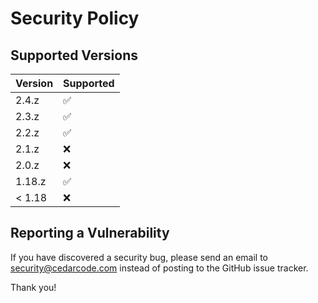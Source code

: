 # Security Policy

## Supported Versions

| Version | Supported          |
| ------- | ------------------ |
| 2.4.z    | :white_check_mark: |
| 2.3.z    | :white_check_mark: |
| 2.2.z    | :white_check_mark: |
| 2.1.z    | :x: |
| 2.0.z    | :x: |
| 1.18.z   | :white_check_mark: |
| < 1.18   | :x:                |

## Reporting a Vulnerability

If you have discovered a security bug, please send an email to security@cedarcode.com
instead of posting to the GitHub issue tracker.

Thank you!
